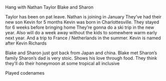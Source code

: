 Hang with Nathan Taylor Blake and Sharon

Taylor has been on pat leave. Nathan is joining in January
They’ve had their new son Kevin for 5 months
Kevin was born in Charlottesville. They stayed for 6 weeks before bringing home
They’re gonna do a ski trip in the new year. 
Also will do a week away without the kids to somewhere warm early next year. 
And a trip to France / Netherlands in the summer. 
Kevin is named after Kevin Richards

Blake and Sharon just got back from Japan and china. Blake met Sharon’s family
Sharon’s dad is very stoic. Shows his love through food.
They think they’ll do their honeymoon at some tropical all inclusive

Played codenames